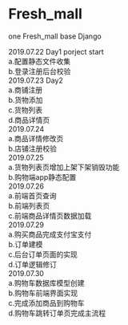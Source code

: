 # Fresh_mall
one Fresh_mall base Django

2019.07.22 Day1 porject start<br>
a.配置静态文件收集<br>
b.登录注册后台校验<br>
2019.07.23 Day2<br>
a.商铺注册<br>
b.货物添加<br>
c.货物列表<br>
d.商品详情页<br>
2019.07.24<br>
a.商品详情修改页<br>
b.店铺注册校验<br>
2019.07.25<br>
a.货物列表页增加上架下架销毁功能<br>
b.购物端app静态配置<br>
2019.07.26<br>
a.前端首页查询<br>
b.前端列表页<br>
c.前端商品详情页数据加载<br>
2019.07.29<br>
a.购买商品完成支付宝支付<br>
b.订单建模<br>
c.后台订单页面的实现<br>
d.订单逻辑修订<br>
2019.07.30<br>
a.购物车数据库模型创建<br>
b.购物车前端界面实现<br>
c.完成添加商品到购物车<br>
d.购物车跳转订单页完成主流程<br>


